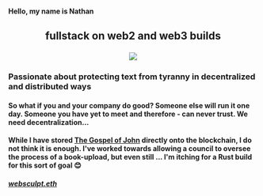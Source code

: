 #### Hello, my name is Nathan

## <p align="center">fullstack on web2 and web3 builds</p>

<p align="center">
  <a href="https://skillicons.dev">
    <img src="https://skillicons.dev/icons?i=solidity,react,nextjs,ts,js,tailwind,graphql,postgres,rust" />
  </a>
</p>

### Passionate about protecting text from tyranny in decentralized and distributed ways

#### So what if you and your company do good? Someone else will run it one day. Someone you have yet to meet and therefore - can never trust. We need decentralization...

#### While I have stored [The Gospel of John](https://www.gospelonchain.com/) directly onto the blockchain, I do not think it is enough. I've worked towards allowing a council to oversee the process of a book-upload, but even still ... I'm itching for a Rust build for this sort of goal 😊

##### [websculpt.eth](https://etherscan.io/address/0x1e7aAbB9D0C701208E875131d0A1cFcDAba79350)
